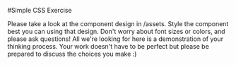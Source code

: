 #Simple CSS Exercise

Please take a look at the component design in /assets. Style the component best you can using that design. Don't worry about font sizes or colors, and please ask questions! All we're looking for here is a demonstration of your thinking process. Your work doesn't have to be perfect but please be prepared to discuss the choices you make :) 
